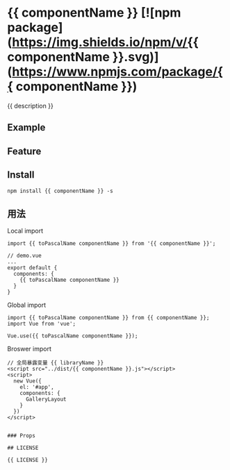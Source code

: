# {{ componentName }} [![npm package](https://img.shields.io/npm/v/{{ componentName }}.svg)](https://www.npmjs.com/package/{{ componentName }})
{{ description }}

## Example

## Feature

## Install

`npm install {{ componentName }} -s`

## 用法

Local import
```
import {{ toPascalName componentName }} from '{{ componentName }}';

// demo.vue
...
export default {
  components: {
    {{ toPascalName componentName }}
  }
}
```

Global import
```
import {{ toPascalName componentName }} from {{ componentName }};
import Vue from 'vue';

Vue.use({{ toPascalName componentName }});
```

Broswer import
```
// 全局暴露变量 {{ libraryName }}
<script src="../dist/{{ componentName }}.js"></script>
<script>
  new Vue({
    el: '#app',
    components: {
      GalleryLayout
    }
  })
</script>
```
```

### Props

## LICENSE

{{ LICENSE }}

